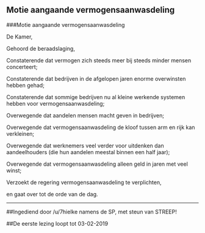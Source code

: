 ## Motie aangaande vermogensaanwasdeling 
 
###Motie aangaande vermogensaanwasdeling

De Kamer,

Gehoord de beraadslaging,

Constaterende dat vermogen zich steeds meer bij steeds minder mensen concerteert;

Constaterende dat bedrijven in de afgelopen jaren enorme overwinsten hebben gehad;

Constaterende dat sommige bedrijven nu al kleine werkende systemen hebben voor vermogensaanwasdeling;

Overwegende dat aandelen mensen macht geven in bedrijven;

Overwegende dat vermogensaanwasdeling de kloof tussen arm en rijk kan verkleinen;

Overwegende dat werknemers veel verder voor uitdenken dan aandeelhouders (die hun aandelen meestal binnen een half jaar);

Overwegende dat vermogensaanwasdeling alleen geld in jaren met veel winst;

Verzoekt de regering vermogensaanwasdeling te verplichten,

en gaat over tot de orde van de dag.

---

##Ingediend door /u/7hielke namens de SP, met steun van STREEP!

##De eerste lezing loopt tot 03-02-2019